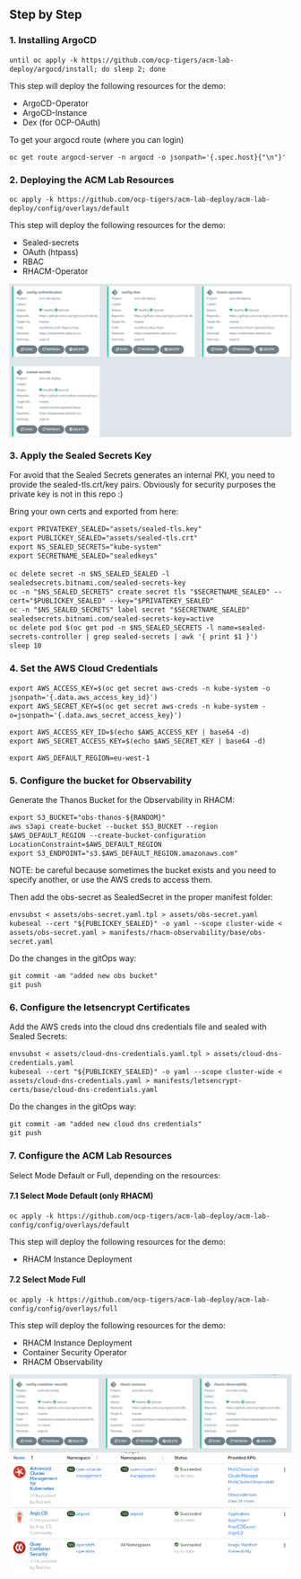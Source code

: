 ## Step by Step

### 1. Installing ArgoCD

```
until oc apply -k https://github.com/ocp-tigers/acm-lab-deploy/argocd/install; do sleep 2; done
```

This step will deploy the following resources for the demo:

* ArgoCD-Operator
* ArgoCD-Instance
* Dex (for OCP-OAuth)


To get your argocd route (where you can login)

```
oc get route argocd-server -n argocd -o jsonpath='{.spec.host}{"\n"}'
```

### 2. Deploying the ACM Lab Resources

```
oc apply -k https://github.com/ocp-tigers/acm-lab-deploy/acm-lab-deploy/config/overlays/default
```

This step will deploy the following resources for the demo:

* Sealed-secrets
* OAuth (htpass)
* RBAC
* RHACM-Operator

<img align="center" width="550" src="argo-acm-lab-deploy.png">

### 3. Apply the Sealed Secrets Key

For avoid that the Sealed Secrets generates an internal PKI, you need to provide the sealed-tls.crt/key  pairs. Obviously for security purposes the private key is not in this repo :)

Bring your own certs and exported from here:

```
export PRIVATEKEY_SEALED="assets/sealed-tls.key"
export PUBLICKEY_SEALED="assets/sealed-tls.crt"
export NS_SEALED_SECRETS="kube-system"
export SECRETNAME_SEALED="sealedkeys"

oc delete secret -n $NS_SEALED_SEALED -l sealedsecrets.bitnami.com/sealed-secrets-key
oc -n "$NS_SEALED_SECRETS" create secret tls "$SECRETNAME_SEALED" --cert="$PUBLICKEY_SEALED" --key="$PRIVATEKEY_SEALED"
oc -n "$NS_SEALED_SECRETS" label secret "$SECRETNAME_SEALED" sealedsecrets.bitnami.com/sealed-secrets-key=active
oc delete pod $(oc get pod -n $NS_SEALED_SECRETS -l name=sealed-secrets-controller | grep sealed-secrets | awk '{ print $1 }')
sleep 10
```

### 4. Set the AWS Cloud Credentials

```
export AWS_ACCESS_KEY=$(oc get secret aws-creds -n kube-system -o jsonpath='{.data.aws_access_key_id}')
export AWS_SECRET_KEY=$(oc get secret aws-creds -n kube-system -o=jsonpath='{.data.aws_secret_access_key}')
```

```
export AWS_ACCESS_KEY_ID=$(echo $AWS_ACCESS_KEY | base64 -d)
export AWS_SECRET_ACCESS_KEY=$(echo $AWS_SECRET_KEY | base64 -d)
```

```
export AWS_DEFAULT_REGION=eu-west-1
```

### 5. Configure the bucket for Observability

Generate the Thanos Bucket for the Observability in RHACM:

```
export S3_BUCKET="obs-thanos-${RANDOM}"
aws s3api create-bucket --bucket $S3_BUCKET --region $AWS_DEFAULT_REGION --create-bucket-configuration LocationConstraint=$AWS_DEFAULT_REGION
export S3_ENDPOINT="s3.$AWS_DEFAULT_REGION.amazonaws.com"
```

NOTE: be careful because sometimes the bucket exists and you need to specify another, or use the AWS creds to access them.

Then add the obs-secret as SealedSecret in the proper manifest folder:

```
envsubst < assets/obs-secret.yaml.tpl > assets/obs-secret.yaml
kubeseal --cert "${PUBLICKEY_SEALED}" -o yaml --scope cluster-wide < assets/obs-secret.yaml > manifests/rhacm-observability/base/obs-secret.yaml
```

Do the changes in the gitOps way:

```
git commit -am "added new obs bucket"
git push
```

### 6. Configure the letsencrypt Certificates

Add the AWS creds into the cloud dns credentials file and sealed with Sealed Secrets:

```
envsubst < assets/cloud-dns-credentials.yaml.tpl > assets/cloud-dns-credentials.yaml
kubeseal --cert "${PUBLICKEY_SEALED}" -o yaml --scope cluster-wide < assets/cloud-dns-credentials.yaml > manifests/letsencrypt-certs/base/cloud-dns-credentials.yaml
```

Do the changes in the gitOps way:

```
git commit -am "added new cloud dns credentials"
git push
```

### 7. Configure the ACM Lab Resources

Select Mode Default or Full, depending on the resources:

#### 7.1 Select Mode Default (only RHACM)

```
oc apply -k https://github.com/ocp-tigers/acm-lab-deploy/acm-lab-config/config/overlays/default
```

This step will deploy the following resources for the demo:

* RHACM Instance Deployment

#### 7.2 Select Mode Full

```
oc apply -k https://github.com/ocp-tigers/acm-lab-deploy/acm-lab-config/config/overlays/full
```

This step will deploy the following resources for the demo:

* RHACM Instance Deployment
* Container Security Operator
* RHACM Observability

<img align="center" width="550" src="argo-acm-lab-config.png">

<img align="center" width="550" src="argo-acm-lab-results.png">

